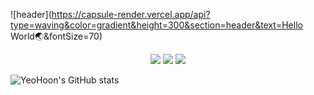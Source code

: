 ![header](https://capsule-render.vercel.app/api?type=waving&color=gradient&height=300&section=header&text=Hello World🌏&fontSize=70)


<div align="center">
    <img src="https://img.shields.io/badge/Apple-000000?style=flat-square&logo=Apple&logoColor=white"/>
    <img src="https://img.shields.io/badge/Xcode-147EFB?style=flat-square&logo=Xcode&logoColor=white"/>
    <img src="https://img.shields.io/badge/Swift-F05138?style=flat-square&logo=swift&logoColor=white"/>
</div>




![YeoHoon's GitHub stats](https://github-readme-stats.vercel.app/api?username=jangyeohoon&show_icons=true&theme=gruvbox_light)
